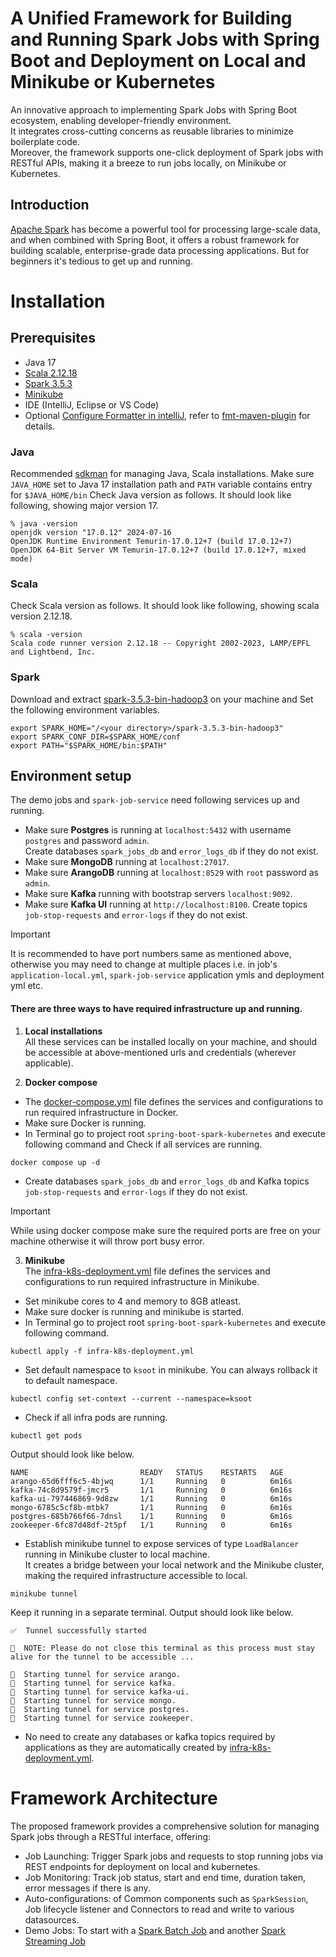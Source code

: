 # A Unified Framework for Building and Running Spark Jobs with Spring Boot and Deployment on Local and Minikube or Kubernetes

An innovative approach to implementing Spark Jobs with Spring Boot ecosystem, enabling developer-friendly environment.  
It integrates cross-cutting concerns as reusable libraries to minimize boilerplate code.  
Moreover, the framework supports one-click deployment of Spark jobs with RESTful APIs, making it a breeze to run jobs locally, on Minikube or Kubernetes.

## Introduction

[Apache Spark](https://spark.apache.org/docs/3.5.3/index.html) has become a powerful tool for processing large-scale data,
and when combined with Spring Boot, it offers a robust framework for building scalable, enterprise-grade data processing applications.
But for beginners it's tedious to get up and running.

# Installation
## Prerequisites
- Java 17
- [Scala 2.12.18](https://sdkman.io/install/)
- [Spark 3.5.3](https://archive.apache.org/dist/spark/spark-3.5.3/spark-3.5.3-bin-hadoop3.tgz)
- [Minikube](https://minikube.sigs.k8s.io/docs/)
- IDE (IntelliJ, Eclipse or VS Code)
- Optional [Configure Formatter in intelliJ](https://github.com/google/google-java-format/blob/master/README.md#intellij-android-studio-and-other-jetbrains-ides), refer to [fmt-maven-plugin](https://github.com/spotify/fmt-maven-plugin) for details.

### Java
Recommended [sdkman](https://sdkman.io/install/) for managing Java, Scala installations.
Make sure `JAVA_HOME` set to Java 17 installation path and `PATH` variable contains entry for `$JAVA_HOME/bin`
Check Java version as follows. It should look like following, showing major version 17.
```shell
% java -version
openjdk version "17.0.12" 2024-07-16
OpenJDK Runtime Environment Temurin-17.0.12+7 (build 17.0.12+7)
OpenJDK 64-Bit Server VM Temurin-17.0.12+7 (build 17.0.12+7, mixed mode)
```

### Scala
Check Scala version as follows. It should look like following, showing scala version 2.12.18.
```shell
% scala -version
Scala code runner version 2.12.18 -- Copyright 2002-2023, LAMP/EPFL and Lightbend, Inc.
```

### Spark
Download and extract [spark-3.5.3-bin-hadoop3](https://archive.apache.org/dist/spark/spark-3.5.3/spark-3.5.3-bin-hadoop3.tgz) on your machine and Set the following environment variables.
```shell
export SPARK_HOME="/<your directory>/spark-3.5.3-bin-hadoop3"
export SPARK_CONF_DIR=$SPARK_HOME/conf
export PATH="$SPARK_HOME/bin:$PATH"
```

## Environment setup
The demo jobs and `spark-job-service` need following services up and running.
- Make sure **Postgres** is running at `localhost:5432` with username `postgres` and password `admin`.  
  Create databases `spark_jobs_db` and `error_logs_db` if they do not exist.
- Make sure **MongoDB** running at `localhost:27017`.
- Make sure **ArangoDB** running at `localhost:8529` with `root` password as `admin`.
- Make sure **Kafka** running with bootstrap servers `localhost:9092`.
- Make sure **Kafka UI** running at `http://localhost:8100`. Create topics `job-stop-requests` and `error-logs` if they do not exist.

> [!IMPORTANT]  
> It is recommended to have port numbers same as mentioned above, otherwise you may need to change at multiple places i.e. in job's `application-local.yml`, `spark-job-service` application ymls and deployment yml etc.

#### There are three ways to have required infrastructure up and running.
1. **Local installations**  
All these services can be installed locally on your machine, and should be accessible at above-mentioned urls and credentials (wherever applicable).

2. **Docker compose**   
* The [docker-compose.yml](docker-compose.yml) file defines the services and configurations to run required infrastructure in Docker. 
* Make sure Docker is running. 
* In Terminal go to project root `spring-boot-spark-kubernetes` and execute following command and Check if all services are running.
```shell
docker compose up -d
```
* Create databases `spark_jobs_db` and `error_logs_db` and Kafka topics `job-stop-requests` and `error-logs` if they do not exist.

> [!IMPORTANT]  
> While using docker compose make sure the required ports are free on your machine otherwise it will throw port busy error.

3. **Minikube**  
The [infra-k8s-deployment.yml](infra-k8s-deployment.yml) file defines the services and configurations to run required infrastructure in Minikube.
* Set minikube cores to 4 and memory to 8GB atleast.
* Make sure docker is running and minikube is started.
* In Terminal go to project root `spring-boot-spark-kubernetes` and execute following command.
```shell
kubectl apply -f infra-k8s-deployment.yml
```
* Set default namespace to `ksoot` in minikube. You can always rollback it to default namespace.
```shell
kubectl config set-context --current --namespace=ksoot
```
* Check if all infra pods are running.
```shell
kubectl get pods
```
Output should look like below.
```shell
NAME                         READY   STATUS    RESTARTS   AGE
arango-65d6fff6c5-4bjwq      1/1     Running   0          6m16s
kafka-74c8d9579f-jmcr5       1/1     Running   0          6m16s
kafka-ui-797446869-9d8zw     1/1     Running   0          6m16s
mongo-6785c5cf8b-mtbk7       1/1     Running   0          6m16s
postgres-685b766f66-7dnsl    1/1     Running   0          6m16s
zookeeper-6fc87d48df-2t5pf   1/1     Running   0          6m16s
```
* Establish minikube tunnel to expose services of type `LoadBalancer` running in Minikube cluster to local machine.  
It creates a bridge between your local network and the Minikube cluster, making the required infrastructure accessible to local.
```shell
minikube tunnel
```
Keep it running in a separate terminal. Output should look like below.
```shell
✅  Tunnel successfully started

📌  NOTE: Please do not close this terminal as this process must stay alive for the tunnel to be accessible ...

🏃  Starting tunnel for service arango.
🏃  Starting tunnel for service kafka.
🏃  Starting tunnel for service kafka-ui.
🏃  Starting tunnel for service mongo.
🏃  Starting tunnel for service postgres.
🏃  Starting tunnel for service zookeeper.
```
* No need to create any databases or kafka topics required by applications as they are automatically created by [infra-k8s-deployment.yml](infra-k8s-deployment.yml).

# Framework Architecture
The proposed framework provides a comprehensive solution for managing Spark jobs through a RESTful interface, offering:
- Job Launching: Trigger Spark jobs and requests to stop running jobs via REST endpoints for deployment on local and kubernetes.
- Job Monitoring: Track job status, start and end time, duration taken, error messages if there is any.
- Auto-configurations: of Common components such as `SparkSession`, Job lifecycle listener and Connectors to read and write to various datasources.
- Demo Jobs: To start with a [Spark Batch Job](spark-batch-daily-sales-report-job) and another [Spark Streaming Job](spark-stream-logs-analysis-job)

